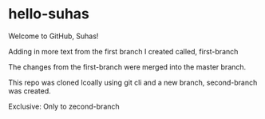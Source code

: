 # hello-suhas
Welcome to GitHub,  Suhas!

Adding in more text from the first branch I created called, first-branch

The changes from the first-branch were merged into the master branch.

This repo was cloned lcoally using git cli and a new branch, second-branch was created.


Exclusive: Only to zecond-branch